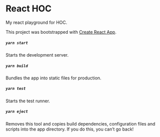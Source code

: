 # React HOC

My react playground for HOC.

This project was bootstrapped with [Create React App](https://github.com/facebookincubator/create-react-app).

##### `yarn start`
Starts the development server.

##### `yarn build`
Bundles the app into static files for production.

##### `yarn test`
Starts the test runner.

##### `yarn eject`
Removes this tool and copies build dependencies, configuration files
and scripts into the app directory. If you do this, you can’t go back!
